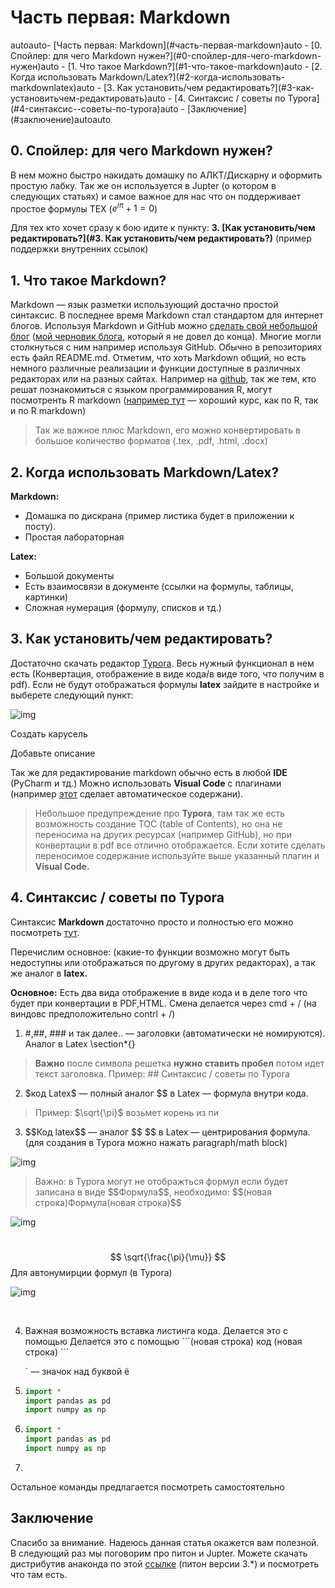 # Часть первая: Markdown

<!-- TOC -->autoauto- [Часть первая: Markdown](#часть-первая-markdown)auto    - [0. Спойлер: для чего Markdown нужен?](#0-спойлер-для-чего-markdown-нужен)auto    - [1. Что такое Markdown?](#1-что-такое-markdown)auto    - [2. Когда использовать Markdown/Latex?](#2-когда-использовать-markdownlatex)auto    - [3. Как установить/чем редактировать?](#3-как-установитьчем-редактировать)auto    - [4. Синтаксис / советы по Typora](#4-синтаксис--советы-по-typora)auto    - [Заключение](#заключение)autoauto<!-- /TOC -->

## 0. Спойлер: для чего Markdown нужен?

В нем можно быстро накидать домашку по АЛКТ/Дискарну и оформить простую лабку. Так же он используется в Jupter (о котором в следующих статьях) и самое важное для нас что он поддерживает простое формулы TEX ($e^{i\pi}+1=0$)

Для тех кто хочет сразу к бою идите к пункту: **3. [Как установить/чем редактировать?](#3. Как установить/чем редактировать?)** (пример поддержки внутренних ссылок)

## 1. Что такое Markdown?

Markdown — язык разметки использующий достачно простой синтаксис. В последнее время Markdown стал стандартом для интернет блогов. Используя Markdown и GitHub можно [сделать свой небольшой блог](https://www.jekyllnow.com/) ([мой черновик блога](https://pavel0109.github.io/), который я не довел до конца). Многие могли столкнуться с ним например используя GitHub. Обычно в репозиториях есть файл README.md. Отметим, что хоть Markdown общий, но есть немного различные реализации и функции доступные в различных редакторах или на разных сайтах. Например на [github](https://guides.github.com/features/mastering-markdown/), так же тем, кто решат познакомиться с языком программирования R, могут посмотренть R markdown ([например тут](https://stepik.org/lesson/31245/step/1?unit=11604) — хороший курс, как по R, так и по R markdown)

> Так же важное плюс Markdown, его можно конвертировать в большое количество форматов (.tex, .pdf, .html, .docx)

## 2. Когда использовать Markdown/Latex?

**Markdown:**

- Домашка по дискрана (пример листика будет в приложении к посту).
- Простая лабораторная

**Latex:**

- Большой документы
- Есть взаимосвязи в документе (ссылки на формулы, таблицы, картинки)
- Сложная нумерация (формулу, списков и тд.)

## 3. Как установить/чем редактировать?

Достаточно скачать редактор [Typora](https://typora.io/). Весь нужный функционал в нем есть (Конвертация, отображение в виде кода/в виде того, что получим в pdf). Если не будут отображаться формулы **latex** зайдите в настройке и выберете следующий пункт: 

![img](https://sun9-6.userapi.com/c850132/v850132585/1e5af3/Ig3PDGVYS-U.jpg)



Создать карусель                        



Добавьте описание

Так же для редактирование markdown обычно есть в любой **IDE** (PyCharm и тд.) Можно использовать **Visual Code** с плагинами (например [этот](https://marketplace.visualstudio.com/items?itemName=AlanWalk.markdown-toc) сделает автоматическое содержани).

> Небольшое предупреждение про **Typora**, там так же есть возможность создание TOC (table of Contents), но она не переносима на других ресурсах (например GitHub), но при конвертации в pdf все отлично отображается. Если хотите сделать переносимое содержание используйте выше указанный плагин и **Visual Code.**

## 4. Синтаксис / советы по Typora

Синтаксис **Markdown** достаточно просто и полностью его можно посмотреть [тут](https://github.com/adam-p/markdown-here/wiki/Markdown-Cheatsheet).

Перечислим основное: (какие-то функции возможно могут быть недоступны или отображаться по другому в других редакторах), a так же аналог в **latex.**

**Основное:** Есть два вида отображение в виде кода и в деле того что будет при конвертации в PDF,HTML. Смена делается через cmd + / (на виндовс предположительно contrl + /)

1. \#,##, ### и так далее.. — заголовки (автоматически не номируются). Аналог в Latex \section*{} 

> **Важно** после символа решетка **нужно ставить пробел** потом идет текст заголовка. Пример: ## Синтаксис / советы по Typora

2. \$код Latex​\$ — полный аналог $$ в Latex — формула внутри кода. 

> Пример: \$\sqrt{\pi}\$ возьмет корень из пи

3. \$\$Код latex\$\$ — аналог \$\$ \$\$ в Latex — центрирования формула. (для создания в Typora можно нажать paragraph/math block)

![img](https://sun9-19.userapi.com/c850132/v850132585/1e5afd/iGc38gnjFnk.jpg)



> Важно: в Typora могут не отображться формул если будет записана в виде \$\$Формула\$\$, необходимо: \$\$(новая строка)Формула(новая строка)\$\$

![img](https://sun9-13.userapi.com/c850132/v850132585/1e5b11/HAy5c5Ob-n8.jpg)

​                     
$$
\sqrt{\frac{\pi}{\mu}}
$$
Для автонумирции формул (в Typora) 

![img](https://sun9-40.userapi.com/c850132/v850132585/1e5b1b/288yeFBpEVI.jpg)

​                 

4. Важная возможность вставка листинга кода. Делается это с помощью Делается это с помощью \```(новая строка) код (новая строка) \``` 

   ` — значок над буквой ё

5. ```python
   import *
   import pandas as pd
   import numpy as np 
   ```

6. ```python
   import *
   import pandas as pd
   import numpy as np 
   ```

7. 

Остальное команды предлагается посмотреть самостоятельно

## Заключение

Спасибо за внимание. Надеюсь данная статья окажется вам полезной. В следующий раз мы поговорим про питон и Jupter. Можете скачать дистрибутив анаконда по этой [ссылке](https://www.anaconda.com/distribution/) (питон версии 3.*) и посмотреть что там есть.